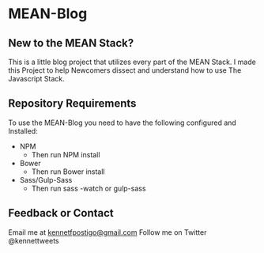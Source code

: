 # MEAN-Blog
## New to the MEAN Stack?

This is a little blog project that utilizes every part of the MEAN Stack.
I made this Project to help Newcomers dissect and understand how to use
The Javascript Stack.

## Repository Requirements

To use the MEAN-Blog you need to have the following configured and Installed:

+ NPM
  * Then run NPM install
+ Bower
  * Then run Bower install
+ Sass/Gulp-Sass
  * Then run sass -watch or gulp-sass

## Feedback or Contact

Email me at kennetfpostigo@gmail.com
Follow me on Twitter @kennettweets
